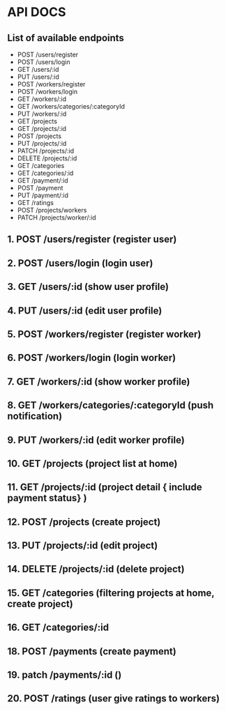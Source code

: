# API DOCS

## List of available endpoints

- POST /users/register
- POST /users/login
- GET /users/:id
- PUT /users/:id
- POST /workers/register
- POST /workers/login
- GET /workers/:id
- GET /workers/categories/:categoryId
- PUT /workers/:id
- GET /projects
- GET /projects/:id
- POST /projects
- PUT /projects/:id
- PATCH /projects/:id
- DELETE /projects/:id
- GET /categories
- GET /categories/:id
- GET /payment/:id
- POST /payment
- PUT /payment/:id
- GET /ratings
- POST /projects/workers
- PATCH /projects/worker/:id

## 1. POST /users/register (register user)

## 2. POST /users/login (login user)

## 3. GET /users/:id (show user profile)

## 4. PUT /users/:id (edit user profile)

## 5. POST /workers/register (register worker)

## 6. POST /workers/login (login worker)

## 7. GET /workers/:id (show worker profile)

## 8. GET /workers/categories/:categoryId (push notification)

## 9. PUT /workers/:id (edit worker profile)

## 10. GET /projects (project list at home)

## 11. GET /projects/:id (project detail { include payment status} )

## 12. POST /projects (create project)

## 13. PUT /projects/:id (edit project)

## 14. DELETE /projects/:id (delete project)

## 15. GET /categories (filtering projects at home, create project)

## 16. GET /categories/:id

## 18. POST /payments (create payment)

## 19. patch /payments/:id ()

## 20. POST /ratings (user give ratings to workers)
